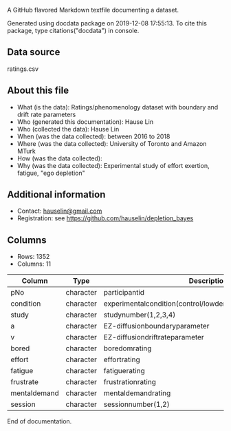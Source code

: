 A GitHub flavored Markdown textfile documenting a dataset.

Generated using docdata package on 2019-12-08 17:55:13.
To cite this package, type citations("docdata") in console.

## Data source

ratings.csv

## About this file

* What (is the data): Ratings/phenomenology dataset with boundary and drift rate parameters
* Who (generated this documentation): Hause Lin
* Who (collected the data): Hause Lin
* When (was the data collected): between 2016 to 2018
* Where (was the data collected): University of Toronto and Amazon MTurk
* How (was the data collected): 
* Why (was the data collected): Experimental study of effort exertion, fatigue, "ego depletion"

## Additional information

* Contact: hauselin@gmail.com
* Registration: see https://github.com/hauselin/depletion_bayes

## Columns

* Rows: 1352
* Columns: 11

| Column        | Type       | Description                                                  |
| ------------- | ---------- | ------------------------------------------------------------ |
| pNo           | character  | participantid                                                |
| condition     | character  | experimentalcondition(control/lowdemand,deplete/highdemand)  |
| study         | character  | studynumber(1,2,3,4)                                         |
| a             | character  | EZ-diffusionboundaryparameter                                |
| v             | character  | EZ-diffusiondriftrateparameter                               |
| bored         | character  | boredomrating                                                |
| effort        | character  | effortrating                                                 |
| fatigue       | character  | fatiguerating                                                |
| frustrate     | character  | frustrationrating                                            |
| mentaldemand  | character  | mentaldemandrating                                           |
| session       | character  | sessionnumber(1,2)                                           |

End of documentation.

